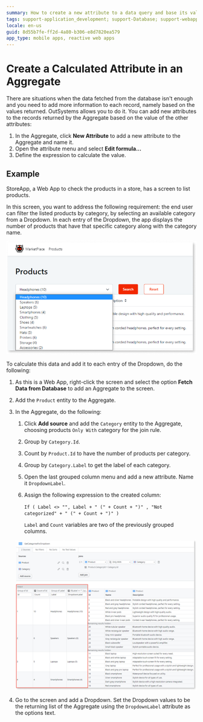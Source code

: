 ```yaml
---
summary: How to create a new attribute to a data query and base its value on the other record's attributes.
tags: support-application_development; support-Database; support-webapps
locale: en-us
guid: 8d55b7fe-ff2d-4a80-b306-e8d7820ea579
app_type: mobile apps, reactive web apps
---
```


# Create a Calculated Attribute in an Aggregate

There are situations when the data fetched from the database isn't enough and you need to add more information to each record, namely based on the values returned. OutSystems allows you to do it. You can add new attributes to the records returned by the Aggregate based on the value of the other attributes:

1. In the Aggregate, click **New Attribute** to add a new attribute to the Aggregate and name it.
1. Open the attribute menu and select **Edit formula...**
1. Define the expression to calculate the value.

## Example

StoreApp, a Web App to check the products in a store, has a screen to list products.

In this screen, you want to address the following requirement: the end user can filter the listed products by category, by selecting an available category from a Dropdown. In each entry of the Dropdown, the app displays the number of products that have that specific category along with the category name.

![Create a Calculated Attribute in an Aggregate](images/listed-products-by-category-odcs.png)

To calculate this data and add it to each entry of the Dropdown, do the following:

1. As this is a Web App, right-click the screen and select the option **Fetch Data from Database** to add an Aggregate to the screen.

1. Add the `Product` entity to the Aggregate.

1. In the Aggregate, do the following:

    1. Click **Add source** and add the `Category` entity to the Aggregate, choosing products `Only With` category for the join rule.

    1. Group by `Category.Id`.

    1. Count by `Product.Id` to have the number of products per category.

    1. Group by `Category.Label` to get the label of each category.

    1. Open the last grouped column menu and add a new attribute. Name it `DropdownLabel`.

    1. Assign the following expression to the created column:

        `If ( Label <> "", Label + " (" + Count + ")" , "Not categorized" + " (" + Count + ")" )`

        `Label` and `Count` variables are two of the previously grouped columns.

    ![Create a Calculated Attribute in an Aggregate](images/calculate-data-odcs.png)

1. Go to the screen and add a Dropdown. Set the Dropdown values to be the returning list of the Aggregate using the `DropdownLabel` attribute as the options text.
